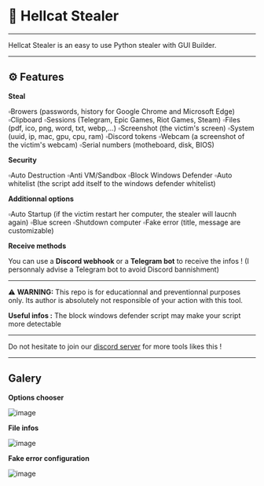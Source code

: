# 🐍 Hellcat Stealer

---

Hellcat Stealer is an easy to use Python stealer with GUI Builder.

--- 

## ⚙️ Features

**Steal**

▫️Browers (passwords, history for Google Chrome and Microsoft Edge)
▫️Clipboard
▫️Sessions (Telegram, Epic Games, Riot Games, Steam)
▫️Files (pdf, ico, png, word, txt, webp,...)
▫️Screenshot (the victim's screen)
▫️System (uuid, ip, mac, gpu, cpu, ram)
▫️Discord tokens
▫️Webcam (a screenshot of the victim's webcam)
▫️Serial numbers (motheboard, disk, BIOS)

**Security**

▫️Auto Destruction
▫️Anti VM/Sandbox
▫️Block Windows Defender
▫️Auto whitelist (the script add itself to the windows defender whitelist)

**Additionnal options**

▫️Auto Startup (if the victim restart her computer, the stealer will laucnh again)
▫️Blue screen
▫️Shutdown computer
▫️Fake error (title, message are customizable)

**Receive methods**

You can use a **Discord webhook** or a **Telegram bot** to receive the infos ! (I personnaly advise a Telegram bot to avoid Discord bannishment)

---

⚠️ **WARNING:** This repo is for educationnal and preventionnal purposes only. Its author is absolutely not responsible of your action with this tool.


**Useful infos :** The block windows defender script may make your script more detectable

---

Do not hesitate to join our [discord server](https://discord.gg/fHmVSHEN) for more tools likes this !

---

## Galery

**Options chooser**

![image](https://github.com/user-attachments/assets/aace2ce5-f54b-472e-82a7-3ef01b100760)

**File infos**

![image](https://github.com/user-attachments/assets/42d10c31-8515-4e07-a6ed-4d9f46a18b9e)

**Fake error configuration**

![image](https://github.com/user-attachments/assets/e37d980f-81a7-48db-9a33-0018653797e0)


